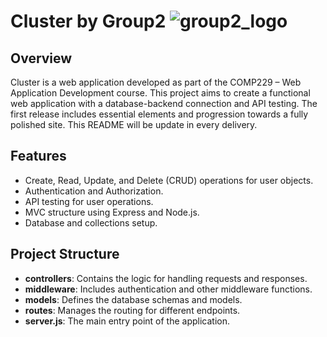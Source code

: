 # Cluster by Group2      ![group2_logo](https://github.com/user-attachments/assets/ffe70129-c9d1-426e-b6f1-2812a288035d)


## Overview
Cluster is a web application developed as part of the COMP229 – Web Application Development course. This project aims to create a functional web application with a database-backend connection and API testing. The first release includes essential elements and progression towards a fully polished site. This README will be update in every delivery.

## Features
- Create, Read, Update, and Delete (CRUD) operations for user objects.
- Authentication and Authorization.
- API testing for user operations.
- MVC structure using Express and Node.js.
- Database and collections setup.

## Project Structure
- **controllers**: Contains the logic for handling requests and responses.
- **middleware**: Includes authentication and other middleware functions.
- **models**: Defines the database schemas and models.
- **routes**: Manages the routing for different endpoints.
- **server.js**: The main entry point of the application.

